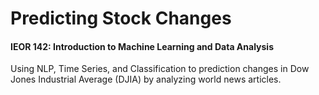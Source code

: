 # Predicting Stock Changes
#### IEOR 142: Introduction to Machine Learning and Data Analysis
Using NLP, Time Series, and Classification to prediction changes in Dow Jones Industrial Average (DJIA) by analyzing world news articles.
